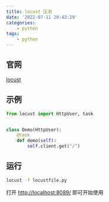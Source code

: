 ```yaml
---
title: locust 压测
date: '2022-07-11 20:43:29'
categories:
    - python
tags:
    - python
---
```


## 官网

[locust](https://github.com/locustio/locust)

## 示例

```python
from locust import HttpUser, task


class Demo(HttpUser):
    @task
    def demo(self):
        self.client.get("/")
```

## 运行

```bash
locust -f locustfile.py
```

打开 [http://localhost:8089/](http://localhost:8089/) 即可开始使用
